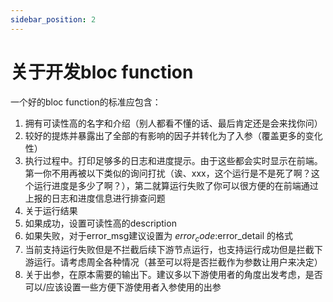 ```yaml
---
sidebar_position: 2
---
```

# 关于开发bloc function

一个好的bloc function的标准应包含：
1. 拥有可读性高的名字和介绍（别人都看不懂的话、最后肯定还是会来找你问）
2. 较好的提炼并暴露出了全部的有影响的因子并转化为了入参（覆盖更多的变化性）
3. 执行过程中。打印足够多的日志和进度提示。由于这些都会实时显示在前端。第一你不用再被以下类似的询问打扰（诶、xxx，这个运行是不是死了啊？这个运行进度是多少了啊？），第二就算运行失败了你可以很方便的在前端通过上报的日志和进度信息进行排查问题
4. 关于运行结果
  1. 如果成功，设置可读性高的description
  2. 如果失败，对于error_msg建议设置为 $error_code:$error_detail 的格式
  3. 当前支持运行失败但是不拦截后续下游节点运行，也支持运行成功但是拦截下游运行。请考虑周全各种情况（甚至可以将是否拦截作为参数让用户来决定）
5. 关于出参，在原本需要的输出下。建议多以下游使用者的角度出发考虑，是否可以/应该设置一些方便下游使用者入参使用的出参